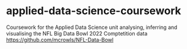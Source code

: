 # applied-data-science-coursework
Coursework for the Applied Data Science unit analysing, inferring and visualising the NFL Big Data Bowl 2022 Comptetition data
https://github.com/mcrowls/NFL-Data-Bowl
